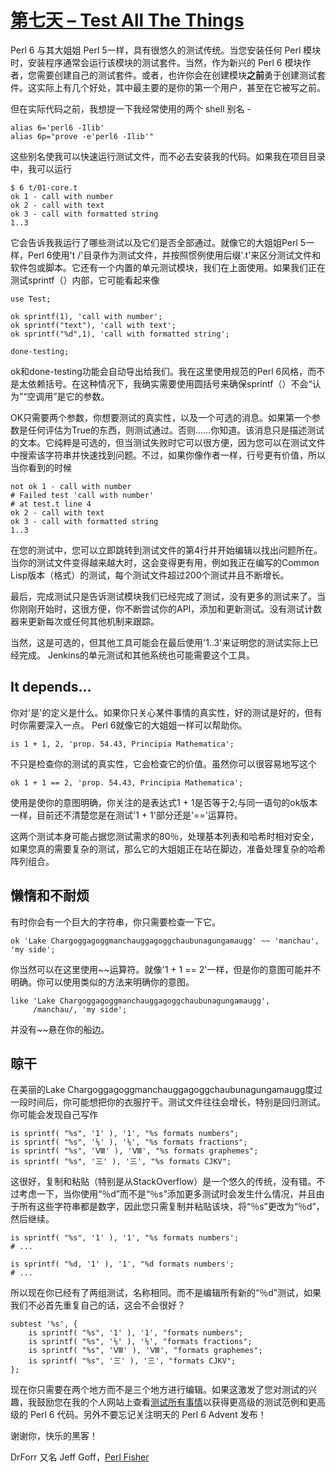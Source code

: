 # [第七天 – Test All The Things](https://perl6advent.wordpress.com/2017/12/07/day-7-test-all-the-things/)

Perl 6 与其大姐姐 Perl 5一样，具有很悠久的测试传统。当您安装任何 Perl 模块时，安装程​​序通常会运行该模块的测试套件。当然，作为新兴的 Perl 6 模块作者，您需要创建自己的测试套件。或者，也许你会在创建模块**之前**勇于创建测试套件。这实际上有几个好处，其中最主要的是你的第一个用户，甚至在它被写之前。

但在实际代码之前，我想提一下我经常使用的两个 shell 别名 - 

```shell
alias 6='perl6 -Ilib'
alias 6p="prove -e'perl6 -Ilib'"
```

这些别名使我可以快速运行测试文件，而不必去安装我的代码。如果我在项目目录中，我可以运行

```shell
$ 6 t/01-core.t
ok 1 - call with number
ok 2 - call with text
ok 3 - call with formatted string
1..3
```

它会告诉我我运行了哪些测试以及它们是否全部通过。就像它的大姐姐Perl 5一样，Perl 6使用't /'目录作为测试文件，并按照惯例使用后缀'.t'来区分测试文件和软件包或脚本。它还有一个内置的单元测试模块，我们在上面使用。如果我们正在测试sprintf（）内部，它可能看起来像

```perl6
use Test;

ok sprintf(1), 'call with number';
ok sprintf("text"), 'call with text';
ok sprintf("%d",1), 'call with formatted string';

done-testing;
```

ok和done-testing功能会自动导出给我们。我在这里使用规范的Perl 6风格，而不是太依赖括号。在这种情况下，我确实需要使用圆括号来确保sprintf（）不会“认为”“空调用”是它的参数。

OK只需要两个参数，你想要测试的真实性，以及一个可选的消息。如果第一个参数是任何评估为True的东西，则测试通过。否则......你知道。该消息只是描述测试的文本。它纯粹是可选的，但当测试失败时它可以很方便，因为您可以在测试文件中搜索该字符串并快速找到问题。不过，如果你像作者一样，行号更有价值，所以当你看到的时候

```perl6
not ok 1 - call with number
# Failed test 'call with number'
# at test.t line 4
ok 2 - call with text
ok 3 - call with formatted string
1..3
```

在您的测试中，您可以立即跳转到测试文件的第4行并开始编辑以找出问题所在。当你的测试文件变得越来越大时，这会变得更有用，例如我正在编写的Common Lisp版本（格式）的测试，每个测试文件超过200个测试并且不断增长。

最后，完成测试只是告诉测试模块我们已经完成了测试，没有更多的测试来了。当你刚刚开始时，这很方便，你不断尝试你的API，添加和更新测试。没有测试计数器来更新每次或任何其他机制来跟踪。

当然，这是可选的，但其他工具可能会在最后使用'1..3'来证明您的测试实际上已经完成。 Jenkins的单元测试和其他系统也可能需要这个工具。

## It depends…

你对'是'的定义是什么。如果你只关心某件事情的真实性，好的测试是好的，但有时你需要深入一点。 Perl 6就像它的大姐姐一样可以帮助你。

```perl6
is 1 + 1, 2, 'prop. 54.43, Principia Mathematica';
```

不只是检查你的测试的真实性，它会检查它的价值。虽然你可以很容易地写这个

```
ok 1 + 1 == 2, 'prop. 54.43, Principia Mathematica';
```

使用是使你的意图明确，你关注的是表达式1 + 1是否等于2;与同一语句的ok版本一样，目前还不清楚您是在测试'1 + 1'部分还是'=='运算符。

这两个测试本身可能占据您测试需求的80％，处理基本列表和哈希时相对安全，如果您真的需要复杂的测试，那么它的大姐姐正在站在脚边，准备处理复杂的哈希阵列组合。

## 懒惰和不耐烦

有时你会有一个巨大的字符串，你只需要检查一下它。


```
ok 'Lake Char­gogg­a­gogg­man­chaugg­a­gogg­chau­bun­a­gung­a­maugg' ~~ 'manchau', 'my side';
```

你当然可以在这里使用~~运算符。就像'1 + 1 == 2'一样，但是你的意图可能并不明确。你可以使用类似的方法来明确你的意图。

```
like 'Lake Char­gogg­a­gogg­man­chaugg­a­gogg­chau­bun­a­gung­a­maugg',
     /manchau/, 'my side';
```

并没有~~悬在你的船边。


## 晾干

在美丽的Lake Chargoggagoggmanchauggagoggchaubunagungamaugg度过一段时间后，你可能想把你的衣服拧干。测试文件往往会增长，特别是回归测试。你可能会发现自己写作

```
is sprintf( "%s", '1' ), '1', "%s formats numbers";
is sprintf( "%s", '⅑' ), '⅑', "%s formats fractions";
is sprintf( "%s", 'Ⅷ' ), 'Ⅷ', "%s formats graphemes";
is sprintf( "%s", '三' ), '三', "%s formats CJKV";
```

这很好，复制和粘贴（特别是从StackOverflow）是一个悠久的传统，没有错。不过考虑一下，当你使用“％d”而不是“％s”添加更多测试时会发生什么情况，并且由于所有这些字符串都是数字，因此您只需复制并粘贴该块，将“％s”更改为“％d”，然后继续。

```
is sprintf( "%s", '1' ), '1', "%s formats numbers';
# ...

is sprintf( "%d, '1' ), '1', "%d formats numbers';
# ...
```

所以现在你已经有了两组测试，名称相同。而不是编辑所有新的“％d”测试，如果我们不必首先重复自己的话，这会不会很好？

```perl6
subtest '%s', {
    is sprintf( "%s", '1' ), '1', "formats numbers";
    is sprintf( "%s", '⅑' ), '⅑', "formats fractions";
    is sprintf( "%s", 'Ⅷ' ), 'Ⅷ', "formats graphemes";
    is sprintf( "%s", '三' ), '三', "formats CJKV";
};
```

现在你只需要在两个地方而不是三个地方进行编辑。如果这激发了您对测试的兴趣，我鼓励您在我的个人网站上查看[测试所有事情](http://theperlfisher.blogspot.cz/2017/11/test-all-things.html)以获得更高级的测试范例和更高级的 Perl 6 代码。另外不要忘记关注明天的 Perl 6 Advent 发布！

谢谢你，快乐的黑客！

DrForr 又名 Jeff Goff，[Perl Fisher](http://theperlfisher.blogspot.cz/)
